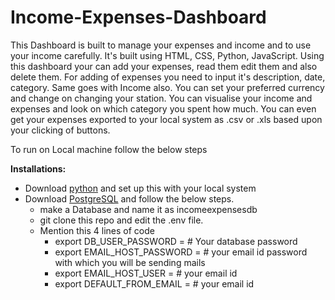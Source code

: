 # Income-Expenses-Dashboard
This Dashboard is built to manage your expenses and income and to use your income carefully. It's built using HTML, CSS, Python, JavaScript. 
Using this dashboard your can add your expenses, read them edit them and also delete them. For adding of expenses you need to input it's description, date, category.
Same goes with Income also. You can set your preferred currency and change on changing your station. 
You can visualise your income and expenses and look on which category you spent how much. 
You can even get your expenses exported to your local system as .csv or .xls based upon your clicking of buttons. 

To run on Local machine follow the below steps<br>

<strong>Installations:</strong>
- Download [python](https://www.python.org/downloads/) and set up this with your local system
- Download [PostgreSQL](https://www.pgadmin.org/) and follow the below steps.
   - make a Database and name it as incomeexpensesdb
   - git clone this repo and edit the .env file.
   - Mention this 4 lines of code
      - export DB_USER_PASSWORD =                # Your database password
      - export EMAIL_HOST_PASSWORD =             # your email id password with which you will be sending mails
      - export EMAIL_HOST_USER =                 # your email id
      - export DEFAULT_FROM_EMAIL =              # your email id
